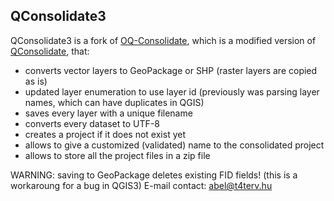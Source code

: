 ## QConsolidate3

QConsolidate3 is a fork of [OQ-Consolidate](https://github.com/gem/oq-consolidate), which is a modified version of [QConsolidate](https://github.com/alexbruy/qconsolidate), that:

- converts vector layers to GeoPackage or SHP (raster layers are copied as is)
- updated layer enumeration to use layer id (previously was parsing layer names, which can have duplicates in QGIS)
- saves every layer with a unique filename
- converts every dataset to UTF-8
- creates a project if it does not exist yet
- allows to give a customized (validated) name to the consolidated project
- allows to store all the project files in a zip file

WARNING: saving to GeoPackage deletes existing FID fields! (this is a workaroung for a bug in QGIS3)
E-mail contact: abel@t4terv.hu
